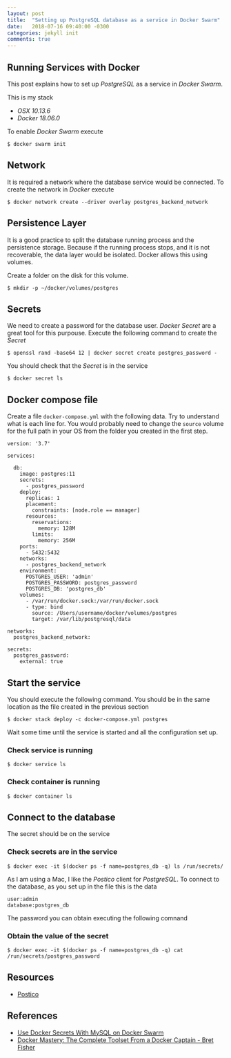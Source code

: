 ```yaml
---
layout: post
title:  "Setting up PostgreSQL database as a service in Docker Swarm"
date:   2018-07-16 09:40:00 -0300
categories: jekyll init
comments: true
---
```


## Running Services with Docker

This post explains how to set up *PostgreSQL* as a service in *Docker Swarm*.

This is my stack

* *OSX* *10.13.6*
* *Docker*  *18.06.0*

To enable *Docker Swarm* execute

```
$ docker swarm init
```

## Network

It is required a network where the database service would be connected. To create the network in *Docker* execute

```
$ docker network create --driver overlay postgres_backend_network
```

## Persistence Layer

It is a good practice to split the database running process and the persistence storage. Because if the running process stops, and it is not recoverable, the data layer would be isolated. Docker allows this using volumes.

Create a folder on the disk for this volume.

```
$ mkdir -p ~/docker/volumes/postgres
```

## Secrets

We need to create a password for the database user. *Docker Secret* are a great tool for this purpouse. Execute the following command to create the *Secret*

```
$ openssl rand -base64 12 | docker secret create postgres_password -
```

You should check that the *Secret* is in the service

```
$ docker secret ls
```
## Docker compose file

Create a file `docker-compose.yml` with the following data. Try to understand what is each line for. You would probably need to change the `source` volume for the full path in your OS from the folder you created in the first step.

```
version: '3.7'

services:

  db:
    image: postgres:11
    secrets:
      - postgres_password
    deploy:
      replicas: 1
      placement:
        constraints: [node.role == manager]
      resources:
        reservations:
          memory: 128M
        limits:
          memory: 256M
    ports:
      - 5432:5432
    networks:
      - postgres_backend_network
    environment:
      POSTGRES_USER: 'admin'
      POSTGRES_PASSWORD: postgres_password
      POSTGRES_DB: 'postgres_db'
    volumes:
      - /var/run/docker.sock:/var/run/docker.sock
      - type: bind
        source: /Users/username/docker/volumes/postgres
        target: /var/lib/postgresql/data

networks:
  postgres_backend_network:

secrets:
  postgres_password:
    external: true

```

## Start the service

You should execute the following command. You should be in the same location as the file created in the previous section

```
$ docker stack deploy -c docker-compose.yml postgres
```

Wait some time until the service is started and all the configuration set up.

### Check service is running

```
$ docker service ls
```

### Check container is running

```
$ docker container ls
```

## Connect to the database

The secret should be on the service

### Check secrets are in the service

```
$ docker exec -it $(docker ps -f name=postgres_db -q) ls /run/secrets/
```

As I am using a Mac, I like the *Postico* client for *PostgreSQL*. To connect to the database, as you set up in the file this is the data

```
user:admin
database:postgres_db
```

The password you can obtain executing the following comnand

### Obtain the value of the secret
```
$ docker exec -it $(docker ps -f name=postgres_db -q) cat /run/secrets/postgres_password
```

## Resources

* [Postico](https://eggerapps.at/postico/)

## References

* [Use Docker Secrets With MySQL on Docker Swarm](http://blog.ruanbekker.com/blog/2017/11/23/use-docker-secrets-with-mysql-on-docker-swarm/)
* [Docker Mastery: The Complete Toolset From a Docker Captain - Bret Fisher](https://www.udemy.com/share/1001eQA0UZc1laRQ==/)
